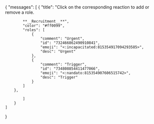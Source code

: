{
	"messages": [
		{
				"title": "Click on the corresponding reaction to add or remove a role.
			
			**__Recruitment__**",
			"color": "#ff0099",
			"roles": [
				{
					"comment": "Urgent",
					"id": "732466862490910841",
					"emoji": "<:incapacitated:815354917094293585>",
					"desc": "Urgent"
				},
				{
					"comment": "Trigger",
					"id": "734808854411477066",
					"emoji": "<:nandato:815354907606515742>",
					"desc": "Trigger"
				}
			]
		},
			
			]
		}
	]
}
